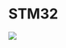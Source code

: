 # STM32
<img src="https://user-images.githubusercontent.com/115202113/277621942-bfd28dc1-917f-4552-985c-f5b8aba8f6b3.jpg" heghit="300"/>
